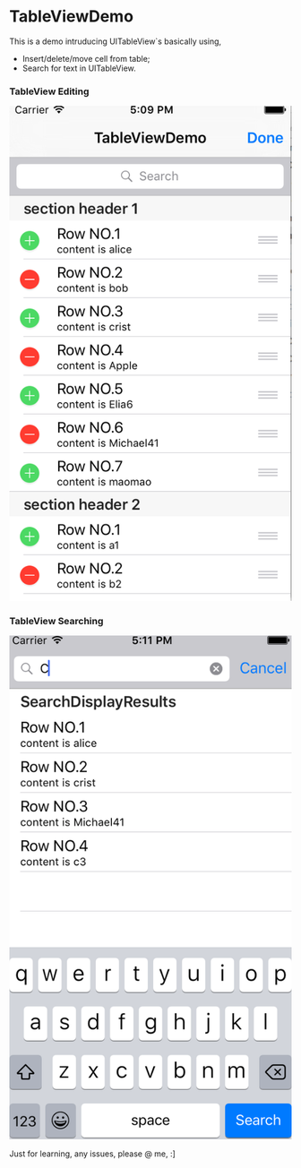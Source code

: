 # TableViewDemo
This is a demo intruducing UITableView`s basically using,  
* Insert/delete/move cell from table; 
* Search for text in UITableView. 

### TableView Editing

![Alt Text](https://github.com/michaelMaoMao/TableViewDemo/blob/master/UITableViewEditing.png)

### TableView Searching

![Alt Text](https://github.com/michaelMaoMao/TableViewDemo/blob/master/UITableViewSearching.png)

Just for learning, any issues, please @ me,  :]


